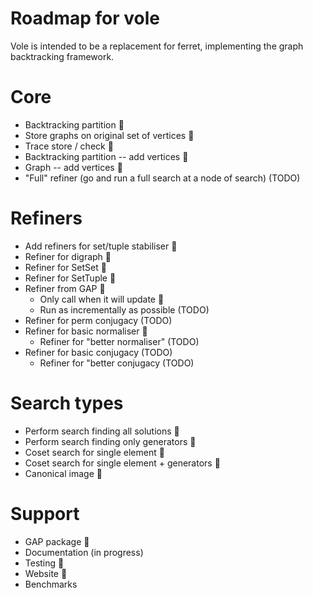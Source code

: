 Roadmap for vole
================

Vole is intended to be a replacement for ferret, implementing the graph backtracking framework.


Core
======

* Backtracking partition 🎉
* Store graphs on original set of vertices 🎉
* Trace store / check 🎉
* Backtracking partition -- add vertices 🎉
* Graph -- add vertices 🎉
* "Full" refiner (go and run a full search at a node of search) (TODO)


Refiners
========

* Add refiners for set/tuple stabiliser 🎉
* Refiner for digraph 🎉
* Refiner for SetSet 🎉
* Refiner for SetTuple 🎉 
* Refiner from GAP 🎉
    * Only call when it will update 🎉
    * Run as incrementally as possible (TODO)
* Refiner for perm conjugacy (TODO)
* Refiner for basic normaliser 🎉
  * Refiner for "better normaliser" (TODO)
* Refiner for basic conjugacy (TODO)
  * Refiner for "better conjugacy (TODO)
  
Search types
============

* Perform search finding all solutions 🎉
* Perform search finding only generators 🎉
* Coset search for single element 🎉
* Coset search for single element + generators 🎉
* Canonical image 🎉

Support
=======
* GAP package 🎉
* Documentation (in progress)
* Testing 🎉
* Website 🎉
* Benchmarks
